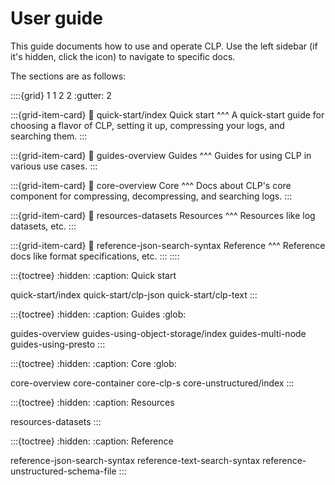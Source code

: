 # User guide

This guide documents how to use and operate CLP. Use the left sidebar (if it's hidden, click the
<i class="fa fa-bars"></i> icon) to navigate to specific docs.

The sections are as follows:

::::{grid} 1 1 2 2
:gutter: 2

:::{grid-item-card}
:link: quick-start/index
Quick start
^^^
A quick-start guide for choosing a flavor of CLP, setting it up, compressing your logs, and
searching them.
:::

:::{grid-item-card}
:link: guides-overview
Guides
^^^
Guides for using CLP in various use cases.
:::

:::{grid-item-card}
:link: core-overview
Core
^^^
Docs about CLP's core component for compressing, decompressing, and searching logs.
:::

:::{grid-item-card}
:link: resources-datasets
Resources
^^^
Resources like log datasets, etc.
:::

:::{grid-item-card}
:link: reference-json-search-syntax
Reference
^^^
Reference docs like format specifications, etc.
:::
::::

:::{toctree}
:hidden:
:caption: Quick start

quick-start/index
quick-start/clp-json
quick-start/clp-text
:::

:::{toctree}
:hidden:
:caption: Guides
:glob:

guides-overview
guides-using-object-storage/index
guides-multi-node
guides-using-presto
:::

:::{toctree}
:hidden:
:caption: Core
:glob:

core-overview
core-container
core-clp-s
core-unstructured/index
:::

:::{toctree}
:hidden:
:caption: Resources

resources-datasets
:::

:::{toctree}
:hidden:
:caption: Reference

reference-json-search-syntax
reference-text-search-syntax
reference-unstructured-schema-file
:::
